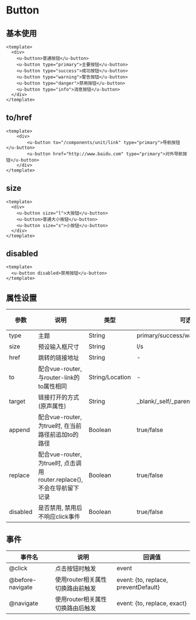 # Button
## 基本使用
```vue
<template>
  <div>
    <u-button>普通按钮</u-button>
    <u-button type="primary">主要按钮</u-button>
    <u-button type="success">成功按钮</u-button>
    <u-button type="warning">警告按钮</u-button>
    <u-button type="danger">禁用按钮</u-button>
    <u-button type="info">消息按钮</u-button>
  </div>
</template>
```

## to/href
```vue
<template>
    <div>
        <u-button to="/components/unit/link" type="primary">导航按钮</u-button>
        <u-button href="http://www.baidu.com" type="primary">对外导航按钮</u-button>
    </div>
</template>
```

## size
```vue
<template>
  <div>
    <u-button size="l">大按钮</u-button>
    <u-button>普通大小按钮</u-button>
    <u-button size="s">小按钮</u-button>
  </div>
</template>
```

## disabled
```vue
<template>
  <u-button disabled>禁用按钮</u-button>
</template>
```

## 属性设置
| 参数 | 说明 | 类型| 可选值| 默认值|
| --- | --- | --- | --- | --- |
type | 主题 | String | primary/success/warning/danger/info | -
size | 预设输入框尺寸 | String | l/s | m
href | 跳转的链接地址 | String | - | -
to | 配合vue-router, 与router-link的to属性相同 | String/Location | - | -
target | 链接打开的方式(原声属性) | String | _blank/_self/_parent/_top | _self
append | 配合vue-router, 为true时, 在当前路径前追加to的路径 | Boolean | true/false | false
replace | 配合vue-router, 为true时, 点击调用router.replace(), 不会在导航留下记录 | Boolean | true/false | false
disabled | 是否禁用, 禁用后不响应click事件 | Boolean | true/false | false

## 事件

| 事件名| 说明| 回调值|
| -- | -- | -- |
| @click |  点击按钮时触发 | event |
| @before-navigate |  使用router相关属性切换路由前触发 | event: {to, replace, preventDefault} |
| @navigate |  使用router相关属性切换路由后触发 | event: {to, replace, exact} |
